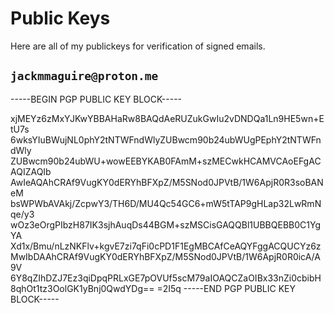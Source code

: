 # Public Keys

Here are all of my publickeys for verification of signed emails.


## `jackmmaguire@proton.me`

-----BEGIN PGP PUBLIC KEY BLOCK-----

xjMEYz6zMxYJKwYBBAHaRw8BAQdAeRUZukGwIu2vDNDQa1Ln9HE5wn+EtU7s
6wksYIuBWujNL0phY2tNTWFndWlyZUBwcm90b24ubWUgPEphY2tNTWFndWly
ZUBwcm90b24ubWU+wowEEBYKAB0FAmM+szMECwkHCAMVCAoEFgACAQIZAQIb
AwIeAQAhCRAf9VugKY0dERYhBFXpZ/M5SNod0JPVtB/1W6ApjR0R3soBANeM
bsWPWbAVAkj/ZcpwY3/TH6D/MU4Qc54GC6+mW5tTAP9gHLap32LwRmNqe/y3
wOz3eOrgPIbzH87IK3sjhAuqDs44BGM+szMSCisGAQQBl1UBBQEBB0C1YgYA
Xd1x/Bmu/nLzNKFlv+kgvE7zi7qFi0cPD1F1EgMBCAfCeAQYFggACQUCYz6z
MwIbDAAhCRAf9VugKY0dERYhBFXpZ/M5SNod0JPVtB/1W6ApjR0R0icA/A9V
6Y8qZIhDZJ7Ez3qiDpqPRLxGE7pOVUf5scM79aIOAQCZaOIBx33nZi0cbibH
8qhOt1tz3OolGK1yBnj0QwdYDg==
=2I5q
-----END PGP PUBLIC KEY BLOCK-----
